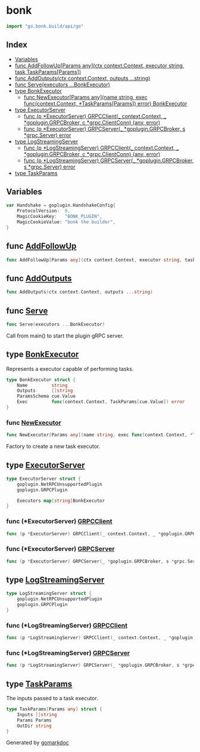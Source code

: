 <!-- Code generated by gomarkdoc. DO NOT EDIT -->

# bonk

```go
import "go.bonk.build/api/go"
```

## Index

- [Variables](<#variables>)
- [func AddFollowUp\[Params any\]\(ctx context.Context, executor string, task TaskParams\[Params\]\)](<#AddFollowUp>)
- [func AddOutputs\(ctx context.Context, outputs ...string\)](<#AddOutputs>)
- [func Serve\(executors ...BonkExecutor\)](<#Serve>)
- [type BonkExecutor](<#BonkExecutor>)
  - [func NewExecutor\[Params any\]\(name string, exec func\(context.Context, \*TaskParams\[Params\]\) error\) BonkExecutor](<#NewExecutor>)
- [type ExecutorServer](<#ExecutorServer>)
  - [func \(p \*ExecutorServer\) GRPCClient\(\_ context.Context, \_ \*goplugin.GRPCBroker, c \*grpc.ClientConn\) \(any, error\)](<#ExecutorServer.GRPCClient>)
  - [func \(p \*ExecutorServer\) GRPCServer\(\_ \*goplugin.GRPCBroker, s \*grpc.Server\) error](<#ExecutorServer.GRPCServer>)
- [type LogStreamingServer](<#LogStreamingServer>)
  - [func \(p \*LogStreamingServer\) GRPCClient\(\_ context.Context, \_ \*goplugin.GRPCBroker, c \*grpc.ClientConn\) \(any, error\)](<#LogStreamingServer.GRPCClient>)
  - [func \(p \*LogStreamingServer\) GRPCServer\(\_ \*goplugin.GRPCBroker, s \*grpc.Server\) error](<#LogStreamingServer.GRPCServer>)
- [type TaskParams](<#TaskParams>)


## Variables

<a name="Handshake"></a>

```go
var Handshake = goplugin.HandshakeConfig{
    ProtocolVersion:  0,
    MagicCookieKey:   "BONK_PLUGIN",
    MagicCookieValue: "bonk the builder",
}
```

<a name="AddFollowUp"></a>
## func [AddFollowUp](<https://github.com/bonk-build/bonk/blob/f645e87/api/go/executor.go#L83>)

```go
func AddFollowUp[Params any](ctx context.Context, executor string, task TaskParams[Params])
```



<a name="AddOutputs"></a>
## func [AddOutputs](<https://github.com/bonk-build/bonk/blob/f645e87/api/go/executor.go#L76>)

```go
func AddOutputs(ctx context.Context, outputs ...string)
```



<a name="Serve"></a>
## func [Serve](<https://github.com/bonk-build/bonk/blob/f645e87/api/go/plugin.go#L15>)

```go
func Serve(executors ...BonkExecutor)
```

Call from main\(\) to start the plugin gRPC server.

<a name="BonkExecutor"></a>
## type [BonkExecutor](<https://github.com/bonk-build/bonk/blob/f645e87/api/go/executor.go#L40-L45>)

Represents a executor capable of performing tasks.

```go
type BonkExecutor struct {
    Name         string
    Outputs      []string
    ParamsSchema cue.Value
    Exec         func(context.Context, TaskParams[cue.Value]) error
}
```

<a name="NewExecutor"></a>
### func [NewExecutor](<https://github.com/bonk-build/bonk/blob/f645e87/api/go/executor.go#L48-L51>)

```go
func NewExecutor[Params any](name string, exec func(context.Context, *TaskParams[Params]) error) BonkExecutor
```

Factory to create a new task executor.

<a name="ExecutorServer"></a>
## type [ExecutorServer](<https://github.com/bonk-build/bonk/blob/f645e87/api/go/executor.go#L109-L114>)



```go
type ExecutorServer struct {
    goplugin.NetRPCUnsupportedPlugin
    goplugin.GRPCPlugin

    Executors map[string]BonkExecutor
}
```

<a name="ExecutorServer.GRPCClient"></a>
### func \(\*ExecutorServer\) [GRPCClient](<https://github.com/bonk-build/bonk/blob/f645e87/api/go/executor.go#L125-L129>)

```go
func (p *ExecutorServer) GRPCClient(_ context.Context, _ *goplugin.GRPCBroker, c *grpc.ClientConn) (any, error)
```



<a name="ExecutorServer.GRPCServer"></a>
### func \(\*ExecutorServer\) [GRPCServer](<https://github.com/bonk-build/bonk/blob/f645e87/api/go/executor.go#L116>)

```go
func (p *ExecutorServer) GRPCServer(_ *goplugin.GRPCBroker, s *grpc.Server) error
```



<a name="LogStreamingServer"></a>
## type [LogStreamingServer](<https://github.com/bonk-build/bonk/blob/f645e87/api/go/log_streaming.go#L172-L175>)



```go
type LogStreamingServer struct {
    goplugin.NetRPCUnsupportedPlugin
    goplugin.GRPCPlugin
}
```

<a name="LogStreamingServer.GRPCClient"></a>
### func \(\*LogStreamingServer\) [GRPCClient](<https://github.com/bonk-build/bonk/blob/f645e87/api/go/log_streaming.go#L183-L187>)

```go
func (p *LogStreamingServer) GRPCClient(_ context.Context, _ *goplugin.GRPCBroker, c *grpc.ClientConn) (any, error)
```



<a name="LogStreamingServer.GRPCServer"></a>
### func \(\*LogStreamingServer\) [GRPCServer](<https://github.com/bonk-build/bonk/blob/f645e87/api/go/log_streaming.go#L177>)

```go
func (p *LogStreamingServer) GRPCServer(_ *goplugin.GRPCBroker, s *grpc.Server) error
```



<a name="TaskParams"></a>
## type [TaskParams](<https://github.com/bonk-build/bonk/blob/f645e87/api/go/executor.go#L33-L37>)

The inputs passed to a task executor.

```go
type TaskParams[Params any] struct {
    Inputs []string
    Params Params
    OutDir string
}
```

Generated by [gomarkdoc](<https://github.com/princjef/gomarkdoc>)
